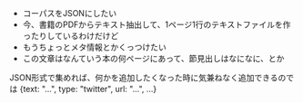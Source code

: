 
- コーパスをJSONにしたい
- 今、書籍のPDFからテキスト抽出して、1ページ1行のテキストファイルを作ったりしているわけだけど
- もうちょっとメタ情報とかくっつけたい
- この文章はなんていう本の何ページにあって、節見出しはなになに、とか

JSON形式で集めれば、何かを追加したくなった時に気兼ねなく追加できるのでは
{text: "...", type: "twitter", url: "...", ...}
